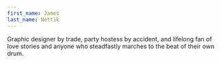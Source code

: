```yaml
---
first_name: James
last_name: Nettik
---
```


Graphic designer by trade, party hostess by accident, and lifelong fan of love stories and anyone who steadfastly marches to the beat of their own drum.

